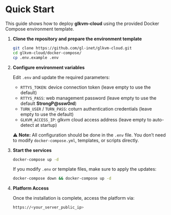 # Quick Start

 This guide shows how to deploy **glkvm-cloud** using the provided Docker Compose environment template. 

1. **Clone the repository and prepare the environment template**

   ```bash
   git clone https://github.com/gl-inet/glkvm-cloud.git
   cd glkvm-cloud/docker-compose/
   cp .env.example .env
   ```

2. **Configure environment variables**

   Edit `.env` and update the required parameters: 

   - `RTTYS_TOKEN`: device connection token (leave empty to use the default)
   - `RTTYS_PASS`: web management password (leave empty to use the default **StrongP@ssw0rd**)
   - `TURN_USER` / `TURN_PASS`: coturn authentication credentials (leave empty to use the default)
   - `GLKVM_ACCESS_IP`: glkvm cloud access address (leave empty to auto-detect at startup)

   ⚠️ **Note:** All configuration should be done in the `.env` file.
    You don’t need to modify `docker-compose.yml`, templates, or scripts directly.

3. **Start the services**

   ```bash
   docker-compose up -d
   ```

   If you modify `.env` or template files, make sure to apply the updates:

   ```bash
   docker-compose down && docker-compose up -d
   ```

4. **Platform Access**

   Once the installation is complete, access the platform via: 

    ```bash
    https://<your_server_public_ip>
    ```
